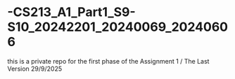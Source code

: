 # -CS213_A1_Part1_S9-S10_20242201_20240069_20240606
this is a private repo for the first phase of the Assignment 1 / The Last Version 29/9/2025
